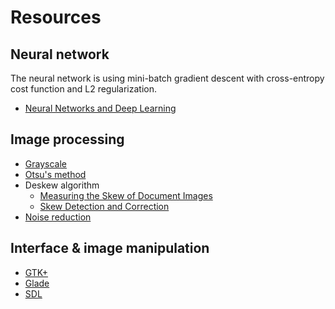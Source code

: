 # Resources

## Neural network

The neural network is using mini-batch gradient descent with cross-entropy cost
function and L2 regularization.

- [Neural Networks and Deep Learning](http://neuralnetworksanddeeplearning.com/)

## Image processing

- [Grayscale](https://en.wikipedia.org/wiki/Grayscale)
- [Otsu's method](https://en.wikipedia.org/wiki/Otsu%27s_method)
- Deskew algorithm
    - [Measuring the Skew of Document Images](http://leptonica.org/skew-measurement.html)
    - [Skew Detection and Correction](https://people.eecs.berkeley.edu/~fateman/kathey/skew.html)
- [Noise reduction](https://en.wikipedia.org/wiki/Noise_reduction)

## Interface & image manipulation

- [GTK+](https://www.gtk.org/)
- [Glade](https://glade.gnome.org/)
- [SDL](https://www.libsdl.org/)
